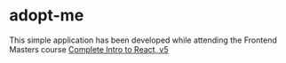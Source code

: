 # adopt-me

This simple application has been developed while attending the Frontend Masters course <a href="https://frontendmasters.com/courses/complete-react-v5/">Complete Intro to React, v5</a>
